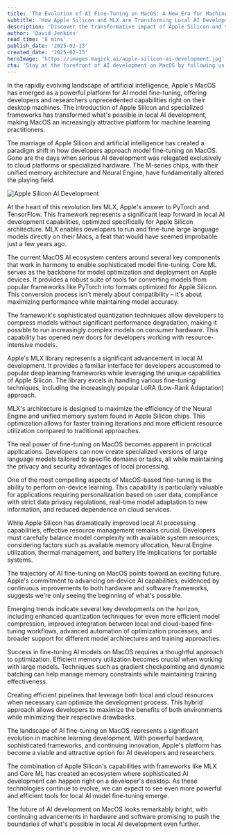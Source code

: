 ```yaml
---
title: 'The Evolution of AI Fine-Tuning on MacOS: A New Era for Machine Learning Development'
subtitle: 'How Apple Silicon and MLX are Transforming Local AI Development'
description: 'Discover the transformative impact of Apple Silicon and specialized frameworks on AI model fine-tuning using MacOS, offering developers the ability to run and optimize large language models directly on their desktop machines.'
author: 'David Jenkins'
read_time: '8 mins'
publish_date: '2025-02-13'
created_date: '2025-02-13'
heroImage: 'https://images.magick.ai/apple-silicon-ai-development.jpg'
cta: 'Stay at the forefront of AI development on MacOS by following us on LinkedIn for the latest updates on machine learning optimization techniques and Apple Silicon innovations.'
---
```


In the rapidly evolving landscape of artificial intelligence, Apple's MacOS has emerged as a powerful platform for AI model fine-tuning, offering developers and researchers unprecedented capabilities right on their desktop machines. The introduction of Apple Silicon and specialized frameworks has transformed what's possible in local AI development, making MacOS an increasingly attractive platform for machine learning practitioners.

The marriage of Apple Silicon and artificial intelligence has created a paradigm shift in how developers approach model fine-tuning on MacOS. Gone are the days when serious AI development was relegated exclusively to cloud platforms or specialized hardware. The M-series chips, with their unified memory architecture and Neural Engine, have fundamentally altered the playing field.

![Apple Silicon AI Development](https://images.magick.ai/apple-silicon-ai-development.jpg)

At the heart of this revolution lies MLX, Apple's answer to PyTorch and TensorFlow. This framework represents a significant leap forward in local AI development capabilities, optimized specifically for Apple Silicon architecture. MLX enables developers to run and fine-tune large language models directly on their Macs, a feat that would have seemed improbable just a few years ago.

The current MacOS AI ecosystem centers around several key components that work in harmony to enable sophisticated model fine-tuning. Core ML serves as the backbone for model optimization and deployment on Apple devices. It provides a robust suite of tools for converting models from popular frameworks like PyTorch into formats optimized for Apple Silicon. This conversion process isn't merely about compatibility – it's about maximizing performance while maintaining model accuracy.

The framework's sophisticated quantization techniques allow developers to compress models without significant performance degradation, making it possible to run increasingly complex models on consumer hardware. This capability has opened new doors for developers working with resource-intensive models.

Apple's MLX library represents a significant advancement in local AI development. It provides a familiar interface for developers accustomed to popular deep learning frameworks while leveraging the unique capabilities of Apple Silicon. The library excels in handling various fine-tuning techniques, including the increasingly popular LoRA (Low-Rank Adaptation) approach.

MLX's architecture is designed to maximize the efficiency of the Neural Engine and unified memory system found in Apple Silicon chips. This optimization allows for faster training iterations and more efficient resource utilization compared to traditional approaches.

The real power of fine-tuning on MacOS becomes apparent in practical applications. Developers can now create specialized versions of large language models tailored to specific domains or tasks, all while maintaining the privacy and security advantages of local processing.

One of the most compelling aspects of MacOS-based fine-tuning is the ability to perform on-device learning. This capability is particularly valuable for applications requiring personalization based on user data, compliance with strict data privacy regulations, real-time model adaptation to new information, and reduced dependence on cloud services.

While Apple Silicon has dramatically improved local AI processing capabilities, effective resource management remains crucial. Developers must carefully balance model complexity with available system resources, considering factors such as available memory allocation, Neural Engine utilization, thermal management, and battery life implications for portable systems.

The trajectory of AI fine-tuning on MacOS points toward an exciting future. Apple's commitment to advancing on-device AI capabilities, evidenced by continuous improvements to both hardware and software frameworks, suggests we're only seeing the beginning of what's possible.

Emerging trends indicate several key developments on the horizon, including enhanced quantization techniques for even more efficient model compression, improved integration between local and cloud-based fine-tuning workflows, advanced automation of optimization processes, and broader support for different model architectures and training approaches.

Success in fine-tuning AI models on MacOS requires a thoughtful approach to optimization. Efficient memory utilization becomes crucial when working with large models. Techniques such as gradient checkpointing and dynamic batching can help manage memory constraints while maintaining training effectiveness.

Creating efficient pipelines that leverage both local and cloud resources when necessary can optimize the development process. This hybrid approach allows developers to maximize the benefits of both environments while minimizing their respective drawbacks.

The landscape of AI fine-tuning on MacOS represents a significant evolution in machine learning development. With powerful hardware, sophisticated frameworks, and continuing innovation, Apple's platform has become a viable and attractive option for AI developers and researchers.

The combination of Apple Silicon's capabilities with frameworks like MLX and Core ML has created an ecosystem where sophisticated AI development can happen right on a developer's desktop. As these technologies continue to evolve, we can expect to see even more powerful and efficient tools for local AI model fine-tuning emerge.

The future of AI development on MacOS looks remarkably bright, with continuing advancements in hardware and software promising to push the boundaries of what's possible in local AI development even further.